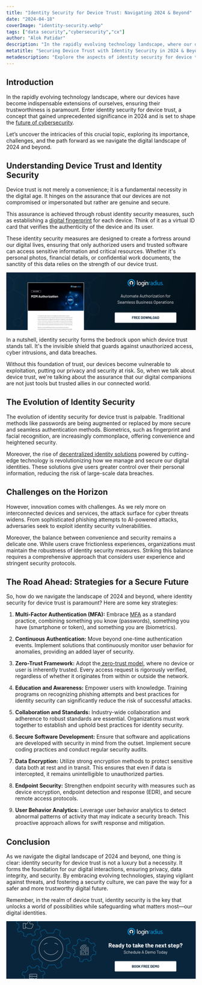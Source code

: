 ```yaml
---
title: "Identity Security for Device Trust: Navigating 2024 & Beyond"
date: "2024-04-18"
coverImage: "identity-security.webp"
tags: ["data security","cybersecurity","cx"]
author: "Alok Patidar" 
description: "In the rapidly evolving technology landscape, where our devices have become indispensable extensions of ourselves, ensuring their trustworthiness is paramount. Enter identity security for device trust, a concept that gained unprecedented significance in 2024 and is set to shape the future of cybersecurity. Let’s uncover the intricacies of this crucial topic, exploring its importance, challenges, and the path forward as we navigate the digital landscape of 2024 and beyond."
metatitle: "Securing Device Trust with Identity Security in 2024 & Beyond"
metadescription: "Explore the aspects of identity security for device trust in 2024. Uncover its importance, challenges, & strategies for overall business success. Read more:"
---
```


## Introduction

In the rapidly evolving technology landscape, where our devices have become indispensable extensions of ourselves, ensuring their trustworthiness is paramount. Enter identity security for device trust, a concept that gained unprecedented significance in 2024 and is set to shape the [future of cybersecurity](https://www.loginradius.com/blog/identity/cybersecurity-trends-2024/). 

Let’s uncover the intricacies of this crucial topic, exploring its importance, challenges, and the path forward as we navigate the digital landscape of 2024 and beyond.

## Understanding Device Trust and Identity Security

Device trust is not merely a convenience; it is a fundamental necessity in the digital age. It hinges on the assurance that our devices are not compromised or impersonated but rather are genuine and secure. 

This assurance is achieved through robust identity security measures, such as establishing a [digital fingerprint](https://www.loginradius.com/blog/identity/biometric-multi-factor-authentication/) for each device. Think of it as a virtual ID card that verifies the authenticity of the device and its user.

These identity security measures are designed to create a fortress around our digital lives, ensuring that only authorized users and trusted software can access sensitive information and critical resources. Whether it's personal photos, financial details, or confidential work documents, the sanctity of this data relies on the strength of our device trust.

[![DS-M2M-auth](DS-M2M-auth.webp)](https://www.loginradius.com/resource/datasheet/m-2-m-authorization)

In a nutshell, identity security forms the bedrock upon which device trust stands tall. It's the invisible shield that guards against unauthorized access, cyber intrusions, and data breaches. 

Without this foundation of trust, our devices become vulnerable to exploitation, putting our privacy and security at risk. So, when we talk about device trust, we're talking about the assurance that our digital companions are not just tools but trusted allies in our connected world.

## The Evolution of Identity Security

The evolution of identity security for device trust is palpable. Traditional methods like passwords are being augmented or replaced by more secure and seamless authentication methods. Biometrics, such as fingerprint and facial recognition, are increasingly commonplace, offering convenience and heightened security.

Moreover, the rise of [decentralized identity solutions](https://www.loginradius.com/resource/decentralized-authentication/) powered by cutting-edge technology is revolutionizing how we manage and secure our digital identities. These solutions give users greater control over their personal information, reducing the risk of large-scale data breaches.

## Challenges on the Horizon

However, innovation comes with challenges. As we rely more on interconnected devices and services, the attack surface for cyber threats widens. From sophisticated phishing attempts to AI-powered attacks, adversaries seek to exploit identity security vulnerabilities.

Moreover, the balance between convenience and security remains a delicate one. While users crave frictionless experiences, organizations must maintain the robustness of identity security measures. Striking this balance requires a comprehensive approach that considers user experience and stringent security protocols.

## The Road Ahead: Strategies for a Secure Future

So, how do we navigate the landscape of 2024 and beyond, where identity security for device trust is paramount? Here are some key strategies:

1. **Multi-Factor Authentication (MFA):** Embrace [MFA](https://www.loginradius.com/multi-factor-authentication/) as a standard practice, combining something you know (passwords), something you have (smartphone or token), and something you are (biometrics).

2. **Continuous Authentication:** Move beyond one-time authentication events. Implement solutions that continuously monitor user behavior for anomalies, providing an added layer of security.

3. **Zero-Trust Framework:** Adopt the[ zero-trust model](https://www.loginradius.com/resource/zero-trust-security/), where no device or user is inherently trusted. Every access request is rigorously verified, regardless of whether it originates from within or outside the network.

4. **Education and Awareness:** Empower users with knowledge. Training programs on recognizing phishing attempts and best practices for identity security can significantly reduce the risk of successful attacks.

5. **Collaboration and Standards:** Industry-wide collaboration and adherence to robust standards are essential. Organizations must work together to establish and uphold best practices for identity security.

6. **Secure Software Development:** Ensure that software and applications are developed with security in mind from the outset. Implement secure coding practices and conduct regular security audits.

7. **Data Encryption:** Utilize strong encryption methods to protect sensitive data both at rest and in transit. This ensures that even if data is intercepted, it remains unintelligible to unauthorized parties.

8. **Endpoint Security:** Strengthen endpoint security with measures such as device encryption, endpoint detection and response (EDR), and secure remote access protocols.

9. **User Behavior Analytics:** Leverage user behavior analytics to detect abnormal patterns of activity that may indicate a security breach. This proactive approach allows for swift response and mitigation.

## Conclusion

As we navigate the digital landscape of 2024 and beyond, one thing is clear: identity security for device trust is not a luxury but a necessity. It forms the foundation for our digital interactions, ensuring privacy, data integrity, and security. By embracing evolving technologies, staying vigilant against threats, and fostering a security culture, we can pave the way for a safer and more trustworthy digital future.

Remember, in the realm of device trust, identity security is the key that unlocks a world of possibilities while safeguarding what matters most—our digital identities.

[![book-a-free-demo-loginradius](../../assets/book-a-demo-loginradius.webp)](https://www.loginradius.com/contact-us?utm_source=blog&utm_medium=web&utm_campaign=identity-security-device-trust-2024)